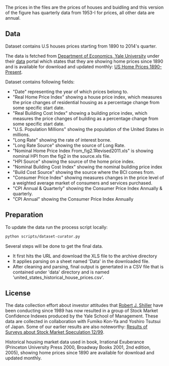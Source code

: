 The prices in the files are the prices of houses and buidling and this version of the figure has quarterly data from 1953-I for prices, all other data are annual.

## Data

Dataset contains U.S houses prices starting from 1890 to 2014's quarter. 

The data is fetched from [Department of Economics, Yale University](https://economics.yale.edu/) under their [data](http://www.econ.yale.edu/~shiller/data.htm) portal which states that they are showing home prices since 1890 and is available for download and updated monthly: [US Home Prices 1890-Present](http://www.econ.yale.edu/~shiller/data/Fig3-1.xls).

Dataset contains following fields:

* "Date" representing the year of which prices belong to.
* "Real Home Price Index" showing a house price index, which measures the price changes of residential housing as a percentage change from some specific start date.
* "Real Building Cost Index" showing a building price index, which measures the price changes of building as a percentage change from some specific start date.
* "U.S. Population Millions" showing the population of the United States in millions.
* "Long Rate" showing the rate of interest borne.
* "Long Rate Source" showing the source of Long Rate.
* "Nominal Home Price Index From_fig2.1Revised2011.xls" is showing nominal HPI from the fig2 in the source.xls file.
* "HPI Source" showing the source of the home price index.
* "Nominal Building Cost Index" showing the nominal building price index 
* "Build Cost Source" showing the source where the BCI comes from.
* "Consumer Price Index" showing measures changes in the price level of a weighted average market of consumers and services purchased.
* "CPI Annual & Quarterly" showing the Consumer Price Index Annually & quarterly.
* "CPI Annual" showing the Consumer Price Index Annually

## Preparation

To update the data run the process script locally:
```bash
python scripts/dataset-curator.py
```

Several steps will be done to get the final data.

* It first hits the URL and download the XLS file to the archive directory
* It applies parsing on a sheet named 'Data' in the downloaded file.
* After cleaning and parsing, final output is genertated in a CSV file that is contained under 'data' directory and is named 'united_states_historical_house_prices.csv'.

## License

The data collection effort about investor attitudes that [Robert J. Shiller](http://www.econ.yale.edu/~shiller/bio.htm) have been conducting since 1989 has now resulted in a group of Stock Market Confidence Indexes produced by the Yale School of Management. These data are collected in collaboration with Fumiko Kon-Ya and Yoshiro Tsutsui of Japan. Some of our earlier results are also noteworthy: [Results of Surveys about Stock Market Speculation 12/99](http://www.econ.yale.edu/~shiller/data/investor.html).

Historical housing market data used in book, Irrational Exuberance (Princeton University Press 2000, Broadway Books 2001, 2nd edition, 2005), showing home prices since 1890 are available for download and updated monthly.
